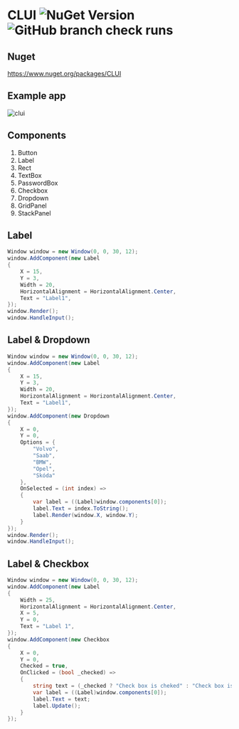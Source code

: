 # CLUI ![NuGet Version](https://img.shields.io/nuget/v/CLUI) ![GitHub branch check runs](https://img.shields.io/github/check-runs/HugoW5/CLUI/master)

## Nuget
https://www.nuget.org/packages/CLUI
## Example app
![clui](https://github.com/user-attachments/assets/b6d332a5-23ab-447b-9bd1-ec73282600a2)

## Components
1. Button
2. Label
3. Rect
4. TextBox
5. PasswordBox
6. Checkbox
7. Dropdown
8. GridPanel
9. StackPanel

## Label
```cs
Window window = new Window(0, 0, 30, 12);
window.AddComponent(new Label
{
	X = 15,
	Y = 3,
	Width = 20,
	HorizontalAlignment = HorizontalAlignment.Center,
	Text = "Label1",
});
window.Render();
window.HandleInput();
```

## Label & Dropdown

```cs
Window window = new Window(0, 0, 30, 12);
window.AddComponent(new Label
{
	X = 15,
	Y = 3,
	Width = 20,
	HorizontalAlignment = HorizontalAlignment.Center,
	Text = "Label1",
});
window.AddComponent(new Dropdown
{
	X = 0,
	Y = 0,
	Options = {
		"Volvo",
		"Saab",
		"BMW",
		"Opel",
		"Skóda"
	},
	OnSelected = (int index) =>
	{
		var label = ((Label)window.components[0]);
		label.Text = index.ToString();
		label.Render(window.X, window.Y);
	}
});
window.Render();
window.HandleInput();
```

## Label & Checkbox
	
```cs
Window window = new Window(0, 0, 30, 12);
window.AddComponent(new Label
{
	Width = 25,
	HorizontalAlignment = HorizontalAlignment.Center,
	X = 5,
	Y = 0,
	Text = "Label 1",
});
window.AddComponent(new Checkbox
{
	X = 0,
	Y = 0,
	Checked = true,
	OnClicked = (bool _checked) =>
	{
		string text = (_checked ? "Check box is cheked" : "Check box is not cheked");
		var label = ((Label)window.components[0]);
		label.Text = text;
		label.Update();
	}
});
```
